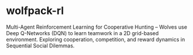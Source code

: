 # wolfpack-rl
Multi-Agent Reinforcement Learning for Cooperative Hunting – Wolves use Deep Q-Networks (DQN) to learn teamwork in a 2D grid-based environment. Exploring cooperation, competition, and reward dynamics in Sequential Social Dilemmas.
